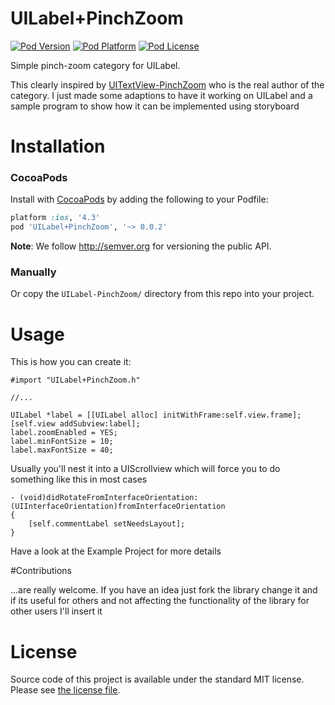 UILabel+PinchZoom
===

[![Pod Version](http://img.shields.io/cocoapods/v/UILabel+PinchZoom.svg?style=flat)](http://cocoadocs.org/docsets/UILabel+PinchZoom/)
[![Pod Platform](http://img.shields.io/cocoapods/p/UILabel+PinchZoom.svg?style=flat)](http://cocoadocs.org/docsets/UILabel+PinchZoom/)
[![Pod License](http://img.shields.io/cocoapods/l/UILabel+PinchZoom.svg?style=flat)](http://opensource.org/licenses/MIT)

Simple pinch-zoom category for UILabel.

This clearly inspired by [UITextView-PinchZoom](https://github.com/cfr/UITextView-PinchZoom) who is the real author of the category. 
I just made some adaptions to have it working on UILabel and a sample program to show how it can be implemented using storyboard

# Installation

### CocoaPods

Install with [CocoaPods](http://cocoapods.org) by adding the following to your Podfile:

``` ruby
platform :ios, '4.3'
pod 'UILabel+PinchZoom', '~> 0.0.2'
```

**Note**: We follow http://semver.org for versioning the public API.

### Manually

Or copy the `UILabel-PinchZoom/` directory from this repo into your project.

# Usage

This is how you can create it:

    #import "UILabel+PinchZoom.h"

    //...

    UILabel *label = [[UILabel alloc] initWithFrame:self.view.frame];
    [self.view addSubview:label];
    label.zoomEnabled = YES;
    label.minFontSize = 10;
    label.maxFontSize = 40;

Usually you'll nest it into a UIScrollview which will force you to do something like this in most cases

    - (void)didRotateFromInterfaceOrientation:(UIInterfaceOrientation)fromInterfaceOrientation
    {
        [self.commentLabel setNeedsLayout];
    }

Have a look at the Example Project for more details

#Contributions

...are really welcome. If you have an idea just fork the library change it and if its useful for others and not affecting the functionality of the library for other users I'll insert it

# License

Source code of this project is available under the standard MIT license. Please see [the license file](LICENSE.md).


